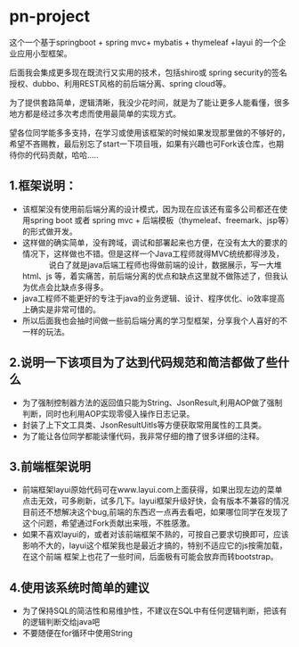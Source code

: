 # pn-project
这个一个基于springboot + spring mvc+  mybatis + thymeleaf +layui 的一个企业应用小型框架。
<p>后面我会集成更多现在既流行又实用的技术，包括shiro或 spring security的签名授权、dubbo、利用REST风格的前后端分离、spring cloud等。</p>
<p>为了提供套路简单，逻辑清晰，我没少花时间，就是为了能让更多人能看懂，很多地方都是经过多次考虑而使用最简单的实现方式。</p>
<p>望各位同学能多多支持，在学习或使用该框架的时候如果发现那里做的不够好的，希望不吝赐教，最后别忘了start一下项目哦，如果有兴趣也可Fork该仓库，也期待你的代码贡献，哈哈.....</p>

<h2>1.框架说明：</h2>
<ul>
        <li>该框架没有使用前后端分离的设计模式，因为现在应该还有蛮多公司都还在使用spring boot 或者 spring mvc + 后端模板（thymeleaf、freemark、jsp等）的形式做开发。</li>
	<li>这样做的确实简单，没有跨域，调试和部署起来也方便，在没有太大的要求的情况下，这样做也不错。但是这样一个Java工程师就得MVC统统都得涉及，
                说白了就是java后端工程师也得做前端的设计，数据展示，写一大堆html、js 等，着实痛苦，前后端分离的优点和缺点这里就不做陈述了，但我认为优点会比缺点多得多。</li>
        <li>java工程师不能更好的专注于java的业务逻辑、设计、程序优化、io效率提高上确实是非常可惜的。</li>
        <li>所以后面我也会抽时间做一些前后端分离的学习型框架，分享我个人喜好的不一样的玩法。</li>
</ul>
<h2>2.说明一下该项目为了达到代码规范和简洁都做了些什么</h2>
        <ul>
        <li>为了强制控制器方法的返回值只能为String、JsonResult,利用AOP做了强制判断，同时也利用AOP实现零侵入操作日志记录。</li>
	<li> 封装了上下文工具类、JsonResultUitls等方便获取常用属性的工具类。</li>
	<li> 为了能让各位同学都能读懂代码，我非常仔细的撸了很多详细的注释。</li>
        </ul>
<h2>3.前端框架说明</h2>
        <ul>
	<li>前端框架layui原始代码可在www.layui.com上面获得，如果出现左边的菜单点击无效，可多刷新，试多几下。layui框架升级好快，会有版本不兼容的情况
		目前还不想解决这个bug,前端的东西迟一点再去看吧，如果哪位同学在发现了这个问题，希望通过Fork贡献出来哦，不胜感激。</li>
	<li> 如果不喜欢layui的，或者对该前端框架不熟的，可按自己要求切换即可，应该影响不大的，layui这个框架我也是最近才搞的，特别不适应它的js按需加载，在这个前端
	框架上也花了一些时间，后面极有可能会放弃而转bootstrap。</li>
        </ul>
<h2>4.使用该系统时简单的建议</h2>
        <ul>
	<li>为了保持SQL的简洁性和易维护性，不建议在SQL中有任何逻辑判断，把该有的逻辑判断交给java吧</li>
	<li>不要随便在for循环中使用String </li>
        </ul>

